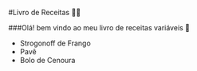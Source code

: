 #Livro de Receitas :man_cook:



###Olá! bem vindo ao meu livro de receitas variáveis :wave:

 - Strogonoff de Frango
 - Pavê
 - Bolo de Cenoura